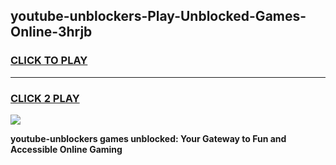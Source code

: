 
## youtube-unblockers-Play-Unblocked-Games-Online-3hrjb
<h3>
<a href="https://premium76.site?title=youtube-unblockers&ref=25A">CLICK TO PLAY</a></h3>
<hr>

<h3>
<a href="https://premium76.site?title=youtube-unblockers&ref=25A">CLICK 2 PLAY</a>
  
</h3>

<a href="https://premium76.site?title=youtube-unblockers&ref=25A"><img src="https://clearcache.store/games.png"></a>


**youtube-unblockers games unblocked: Your Gateway to Fun and Accessible Online Gaming**
